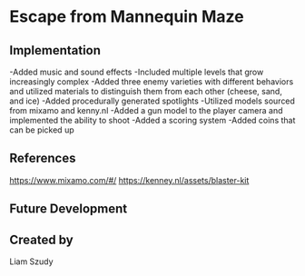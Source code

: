 # Escape from Mannequin Maze


## Implementation
-Added music and sound effects
-Included multiple levels that grow increasingly complex
-Added three enemy varieties with different behaviors and utilized materials to distinguish them from each other (cheese, sand, and ice)
-Added procedurally generated spotlights
-Utilized models sourced from mixamo and kenny.nl
-Added a gun model to the player camera and implemented the ability to shoot
-Added a scoring system
-Added coins that can be picked up


## References
https://www.mixamo.com/#/
https://kenney.nl/assets/blaster-kit

## Future Development

## Created by
Liam Szudy
